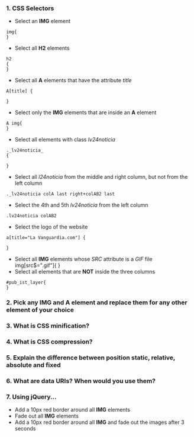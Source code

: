 ### 1. CSS Selectors

* Select an __IMG__ element
```  
img{
}
``` 
* Select all __H2__ elements
```
h2 
{ 
}
```
* Select all __A__ elements that have the attribute _title_
```
A[title] {

}

```
* Select only the __IMG__ elements that are inside an __A__ element
```
A img{
}
```
* Select all elements with class _lv24noticia_
```
._lv24noticia_
{ 

}
```
* Select all _l24noticia_ from the middle and right column, but not from the left column
```
._lv24noticia colA last right+colAB2 last

```
* Select the 4th and 5th _lv24noticia_ from the left column
```
.lv24noticia colAB2
```
* Select the logo of the website
```
a[title="La Vanguardia.com"] {   

}
```
* Select all __IMG__ elements whose _SRC_ attribute is a _GIF_ file
img[src$=".gif"]{
}
* Select all elements that are __NOT__ inside the three columns
```
#pub_ist_layer{
}
```


### 2. Pick any __IMG__ and __A__ element and replace them for any other element of your choice


### 3. What is CSS minification?

### 4. What is CSS compression?

### 5. Explain the difference between position static, relative, absolute and fixed

### 6. What are data URIs? When would you use them?

### 7. Using jQuery...

* Add a 10px red border around all __IMG__ elements 
* Fade out all __IMG__ elements
* Add a 10px red border around all __IMG__ and fade out the images after 3 seconds
